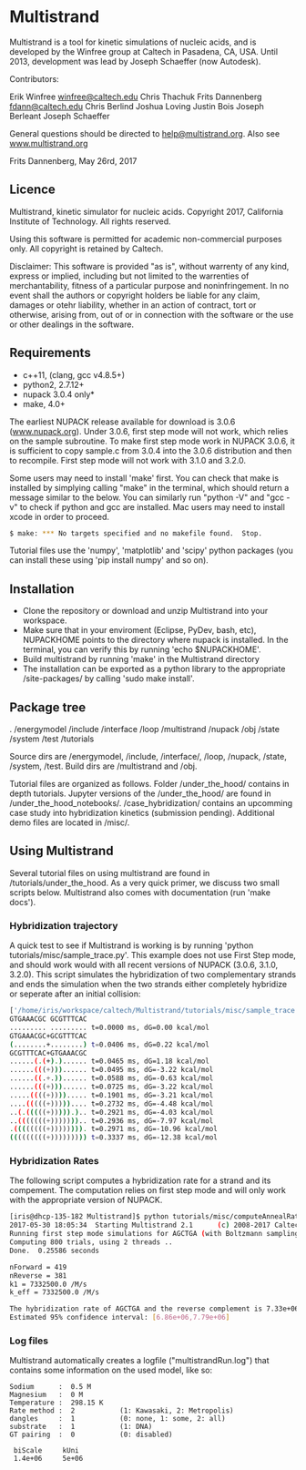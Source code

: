 # Multistrand #

Multistrand is a tool for kinetic simulations of nucleic acids, and is developed by the Winfree group at Caltech in Pasadena, CA, USA. Until 2013, development was lead by Joseph Schaeffer (now Autodesk).

Contributors:

Erik Winfree			winfree@caltech.edu
Chris Thachuk
Frits Dannenberg    	fdann@caltech.edu
Chris Berlind
Joshua Loving
Justin Bois
Joseph Berleant
Joseph Schaeffer

General questions should be directed to help@multistrand.org. Also see www.multistrand.org


Frits Dannenberg, May 26rd, 2017


## Licence ##

Multistrand, kinetic simulator for nucleic acids.
Copyright 2017, California Institute of Technology. All rights reserved.

Using this software is permitted for academic non-commercial purposes only. All copyright is retained by Caltech. 

Disclaimer: This software is provided "as is", without warrenty of any kind, express or implied, including
but not limited to the warrenties of merchantability, fitness of a particular purpose and 
noninfringement. In no event shall the authors or copyright holders be liable for any claim,
damages or otehr liability, whether in an action of contract, tort or otherwise, arising from,
out of or in connection with the software or the use or other dealings in the software.


## Requirements ##

 -  c++11,  (clang, gcc v4.8.5+) 
 -  python2, 	 	2.7.12+
 -  nupack 3.0.4 only*
 -  make,			4.0+
 
The earliest NUPACK release available for download is 3.0.6 (www.nupack.org). Under 3.0.6, first step mode will not work, which relies on the sample subroutine. To make first step mode work in NUPACK 3.0.6, it is sufficient to copy sample.c from 3.0.4 into the 3.0.6 distribution and then to recompile. First step mode will not work with 3.1.0 and 3.2.0.

Some users may need to install 'make' first. You can check that make is installed by simplying calling "make" in the terminal, which should return a message similar to the below. You can similarly run "python -V" and "gcc -v" to check if python and gcc are installed. Mac users may need to install xcode in order to proceed.
```sh
$ make: *** No targets specified and no makefile found.  Stop.
```

Tutorial files use the 'numpy', 'matplotlib' and 'scipy' python packages (you can install these using 'pip install numpy' and so on).

 
## Installation ##
 
 - Clone the repository or download and unzip Multistrand into your workspace.
 - Make sure that in your enviroment (Eclipse, PyDev, bash, etc), NUPACKHOME points to the directory where nupack is installed. In the terminal, you can verify this by running 'echo $NUPACKHOME'.
 - Build multistrand by running 'make' in the Multistrand directory
 - The installation can be exported as a python library to the appropriate /site-packages/ by calling 'sudo make install'.
 
## Package tree ##


.
/energymodel
/include
/interface
/loop
/multistrand
/nupack
/obj
/state
/system
/test
/tutorials


Source dirs are /energymodel, /include, /interface/, /loop, /nupack, /state, /system, /test. Build dirs are /multistrand and /obj. 

Tutorial files are organized as follows. Folder /under_the_hood/ contains in depth tutorials. Jupyter versions of the /under_the_hood/ are found in /under_the_hood_notebooks/. /case_hybridization/ contains an upcomming case study into hybridization kinetics (submission pending). Additional demo files are located in /misc/.

## Using Multistrand ##

Several tutorial files on using multistrand are found in /tutorials/under_the_hood. As a very quick primer, we discuss two small scripts below.  Multistrand also comes with documentation (run 'make docs').


### Hybridization trajectory ###

A quick test to see if Multistrand is working is by running 'python tutorials/misc/sample_trace.py'. This example does not use First Step mode, and should work would with all recent versions of NUPACK (3.0.6, 3.1.0, 3.2.0). This script simulates the hybridization of two complementary strands and ends the simulation when the two strands either completely hybridize or seperate after an initial collision:  

```sh
['/home/iris/workspace/caltech/Multistrand/tutorials/misc/sample_trace.py']
GTGAAACGC GCGTTTCAC
......... ......... t=0.0000 ms, dG=0.00 kcal/mol  
GTGAAACGC+GCGTTTCAC
(........+........) t=0.0406 ms, dG=0.22 kcal/mol  
GCGTTTCAC+GTGAAACGC
......(.(+).)...... t=0.0465 ms, dG=1.18 kcal/mol  
......(((+)))...... t=0.0495 ms, dG=-3.22 kcal/mol  
......((.+.))...... t=0.0588 ms, dG=-0.63 kcal/mol  
......(((+)))...... t=0.0725 ms, dG=-3.22 kcal/mol  
.....((((+))))..... t=0.1901 ms, dG=-3.21 kcal/mol  
....(((((+))))).... t=0.2732 ms, dG=-4.48 kcal/mol  
..(.(((((+))))).).. t=0.2921 ms, dG=-4.03 kcal/mol  
..(((((((+))))))).. t=0.2936 ms, dG=-7.97 kcal/mol  
.((((((((+)))))))). t=0.2971 ms, dG=-10.96 kcal/mol  
(((((((((+))))))))) t=0.3337 ms, dG=-12.38 kcal/mol  
```

### Hybridization Rates ###

The following script computes a hybridization rate for a strand and its compement. The computation relies on first step mode and will only work with the appropriate version of NUPACK.

```sh
[iris@dhcp-135-182 Multistrand]$ python tutorials/misc/computeAnnealRate.py 'AGCTGA' -bootstrap
2017-05-30 18:05:34  Starting Multistrand 2.1      (c) 2008-2017 Caltech      
Running first step mode simulations for AGCTGA (with Boltzmann sampling)...
Computing 800 trials, using 2 threads .. 
Done.  0.25586 seconds 

nForward = 419 
nReverse = 381 
k1 = 7332500.0 /M/s   
k_eff = 7332500.0 /M/s   

The hybridization rate of AGCTGA and the reverse complement is 7.33e+06 /M /s
Estimated 95% confidence interval: [6.86e+06,7.79e+06] 
```


### Log files ###

Multistrand automatically creates a logfile ("multistrandRun.log") that contains some information on the used model, like so:
```
Sodium      :  0.5 M 
Magnesium   :  0 M 
Temperature :  298.15 K
Rate method :  2           (1: Kawasaki, 2: Metropolis)
dangles     :  1           (0: none, 1: some, 2: all)
substrate   :  1           (1: DNA)
GT pairing  :  0           (0: disabled)

 biScale     kUni    
 1.4e+06     5e+06
```
 
 


